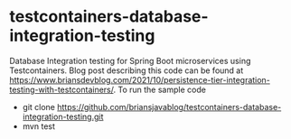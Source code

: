 # testcontainers-database-integration-testing
Database Integration testing for Spring Boot microservices using Testcontainers. Blog post describing this code can be found at https://www.briansdevblog.com/2021/10/persistence-tier-integration-testing-with-testcontainers/. To run the sample code 

  - git clone https://github.com/briansjavablog/testcontainers-database-integration-testing.git
  - mvn test
  

